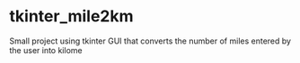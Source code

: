 # tkinter_mile2km
Small project using tkinter GUI that converts the number of miles entered by the user into kilome
